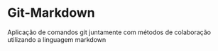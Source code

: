 # Git-Markdown
Aplicação de comandos git juntamente com métodos de colaboração utilizando a linguagem markdown
